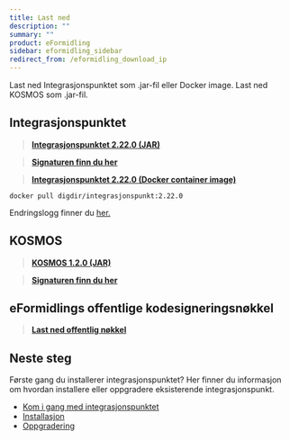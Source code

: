 ```yaml
---
title: Last ned
description: ""
summary: ""
product: eFormidling
sidebar: eformidling_sidebar
redirect_from: /eformidling_download_ip
---
```


Last ned Integrasjonspunktet som .jar-fil eller Docker image. Last ned KOSMOS som .jar-fil.

## Integrasjonspunktet

> [**Integrasjonspunktet 2.22.0 (JAR)**](https://repo1.maven.org/maven2/no/difi/meldingsutveksling/integrasjonspunkt/2.22.0/integrasjonspunkt-2.22.0.jar)

> [**Signaturen finn du her**](https://repo1.maven.org/maven2/no/difi/meldingsutveksling/integrasjonspunkt/2.22.0/integrasjonspunkt-2.22.0.jar.asc)

> [**Integrasjonspunktet 2.22.0 (Docker container image)** ](https://hub.docker.com/layers/digdir/integrasjonspunkt/2.22.0/images/sha256-91edd8e08d1c7f240674a412a851fcd03b1442824ceb5a54015fdef4b40af341)

`docker pull digdir/integrasjonspunkt:2.22.0`

Endringslogg finner du [her.](../Oppgradering/endringslogg)

## KOSMOS

> [**KOSMOS 1.2.0 (JAR)**](https://repo1.maven.org/maven2/no/difi/move/kosmos/1.2.0/kosmos-1.2.0.jar)

> [**Signaturen finn du her**](https://repo1.maven.org/maven2/no/difi/move/kosmos/1.2.0/kosmos-1.2.0.jar.asc)

## eFormidlings offentlige kodesigneringsnøkkel

> [**Last ned offentlig nøkkel**](/resources/eformidling/public_keys/eformidling-key.asc)

## Neste steg

Første gang du installerer integrasjonspunktet? Her finner du informasjon om hvordan installere eller oppgradere eksisterende integrasjonspunkt.

- [Kom i gang med integrasjonspunktet](../installasjon/)
- [Installasjon](../installasjon/installasjon)
- [Oppgradering](../Oppgradering/)
